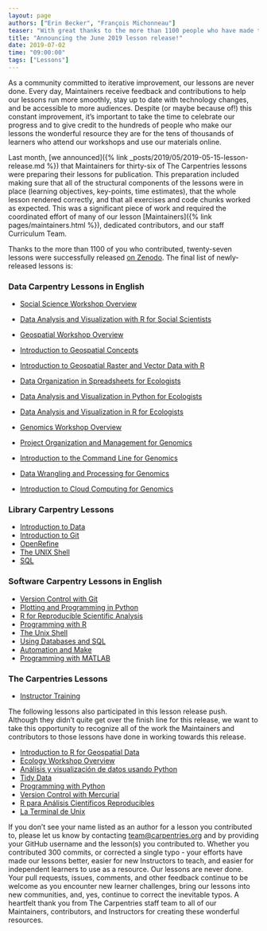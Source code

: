 ```yaml
---
layout: page
authors: ["Erin Becker", "François Michonneau"]
teaser: "With great thanks to the more than 1100 people who have made this lesson release possible."
title: "Announcing the June 2019 lesson release!"
date: 2019-07-02
time: "09:00:00"
tags: ["Lessons"]
---
```


As a community committed to iterative improvement, our lessons are never done. Every day, Maintainers receive feedback and contributions to help our lessons run more smoothly, stay up to date with technology changes, and be accessible to more audiences. Despite (or maybe because of!) this constant improvement, it’s important to take the time to celebrate our progress and to give credit to the hundreds of people who make our lessons the wonderful resource they are for the tens of thousands of learners who attend our workshops and use our materials online.

Last month, [we announced]({% link _posts/2019/05/2019-05-15-lesson-release.md %}) that Maintainers for thirty-six of The Carpentries lessons were preparing their lessons for publication. This preparation included making sure that all of the structural components of the lessons were in place (learning objectives, key-points, time estimates), that the whole lesson rendered correctly, and that all exercises and code chunks worked as expected. This was a significant piece of work and required the coordinated effort of many of our lesson [Maintainers]({% link pages/maintainers.html %}), dedicated contributors, and our staff Curriculum Team.

Thanks to the more than 1100 of you who contributed, twenty-seven lessons were successfully released [on Zenodo](https://zenodo.org/communities/carpentries?page=1&size=20). The final list of newly-released lessons is:

### Data Carpentry Lessons in English

- [Social Science Workshop Overview](https://datacarpentry.org/socialsci-workshop/)
- [Data Analysis and Visualization with R for Social Scientists](https://datacarpentry.org/r-socialsci/)

- [Geospatial Workshop Overview](https://datacarpentry.org/geospatial-workshop/)
- [Introduction to Geospatial Concepts](https://datacarpentry.org/organization-geospatial/)
- [Introduction to Geospatial Raster and Vector Data with R](https://datacarpentry.org/r-raster-vector-geospatial)

- [Data Organization in Spreadsheets for Ecologists](https://datacarpentry.org/spreadsheet-ecology-lesson/)
- [Data Analysis and Visualization in Python for Ecologists](https://datacarpentry.org/python-ecology-lesson/)
- [Data Analysis and Visualization in R for Ecologists](https://datacarpentry.org/R-ecology-lesson/)

- [Genomics Workshop Overview](https://datacarpentry.org/genomics-workshop/)
- [Project Organization and Management for Genomics](https://datacarpentry.org/organization-genomics)
- [Introduction to the Command Line for Genomics](https://datacarpentry.org/shell-genomics/)
- [Data Wrangling and Processing for Genomics](https://datacarpentry.org/wrangling-genomics/)
- [Introduction to Cloud Computing for Genomics](https://datacarpentry.org/cloud-genomics)

### Library Carpentry Lessons
- [Introduction to Data](https://librarycarpentry.github.io/lc-data-intro/)
- [Introduction to Git](https://librarycarpentry.github.io/lc-git/)
- [OpenRefine](https://librarycarpentry.github.io/lc-open-refine/)
- [The UNIX Shell](https://librarycarpentry.github.io/lc-shell/)
- [SQL](https://librarycarpentry.github.io/lc-sql/)

### Software Carpentry Lessons in English

- [Version Control with Git](http://swcarpentry.github.io/git-novice)
- [Plotting and Programming in Python](http://swcarpentry.github.io/python-novice-gapminder)
- [R for Reproducible Scientific Analysis](http://swcarpentry.github.io/r-novice-gapminder)
- [Programming with R](http://swcarpentry.github.io/r-novice-inflammation)
- [The Unix Shell](http://swcarpentry.github.io/shell-novice)
- [Using Databases and SQL](http://swcarpentry.github.io/sql-novice-survey)
- [Automation and Make](http://swcarpentry.github.io/make-novice)
- [Programming with MATLAB](http://swcarpentry.github.io/matlab-novice-inflammation)

### The Carpentries Lessons
- [Instructor Training](https://carpentries.github.io/instructor-training/)

The following lessons also participated in this lesson release push. Although they didn’t quite get over the finish line for this release, we want to take this opportunity to recognize all of the work the Maintainers and contributors to those lessons have done in working towards this release.

- [Introduction to R for Geospatial Data](https://datacarpentry.org/genomics-r-intro/)
- [Ecology Workshop Overview](https://datacarpentry.org/ecology-workshop/)
- [Análisis y visualización de datos usando Python](https://datacarpentry.org/python-ecology-lesson-es/)
- [Tidy Data](https://librarycarpentry.github.io/lc-spreadsheets/)
- [Programming with Python](http://swcarpentry.github.io/python-novice-inflammation)
- [Version Control with Mercurial](http://swcarpentry.github.io/hg-novice)
- [R para Análisis Científicos Reproducibles](http://swcarpentry.github.io/r-novice-gapminder-es)
- [La Terminal de Unix](http://swcarpentry.github.io/shell-novice-es)


If you don’t see your name listed as an author for a lesson you contributed to, please let us know by contacting [team@carpentries.org](mailto:team@carpentries.org) and by providing your GitHub username and the lesson(s) you contributed to. Whether you contributed 300 commits, or corrected a single typo - your efforts have made our lessons better, easier for new Instructors to teach, and easier for independent learners to use as a resource. Our lessons are never done. Your pull requests, issues, comments, and other feedback continue to be welcome as you encounter new learner challenges, bring our lessons into new communities, and, yes, continue to correct the inevitable typos. A heartfelt thank you from The Carpentries staff team to all of our Maintainers, contributors, and Instructors for creating these wonderful resources.
